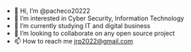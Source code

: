 - 👋 Hi, I’m @pacheco20222
- 👀 I’m interested in Cyber Security, Information Technology
- 🌱 I’m currently studying IT and digital business 
- 💞️ I’m looking to collaborate on any open source project
- 📫 How to reach me jrp2022@gmail.com

<!---
pacheco20222/pacheco20222 is a ✨ special ✨ repository because its `README.md` (this file) appears on your GitHub profile.
You can click the Preview link to take a look at your changes.
--->
